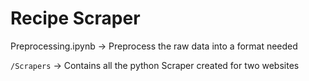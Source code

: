 # Recipe Scraper

Preprocessing.ipynb -> Preprocess the raw data into a format needed

`/Scrapers` -> Contains all the python Scraper created for two websites
